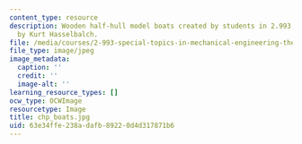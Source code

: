 ```yaml
---
content_type: resource
description: Wooden half-hull model boats created by students in 2.993. Photograph
  by Kurt Hasselbalch.
file: /media/courses/2-993-special-topics-in-mechanical-engineering-the-art-and-science-of-boat-design-january-iap-2007/63e34ffe238adafb89220d4d317871b6_chp_boats.jpg
file_type: image/jpeg
image_metadata:
  caption: ''
  credit: ''
  image-alt: ''
learning_resource_types: []
ocw_type: OCWImage
resourcetype: Image
title: chp_boats.jpg
uid: 63e34ffe-238a-dafb-8922-0d4d317871b6
---
```

